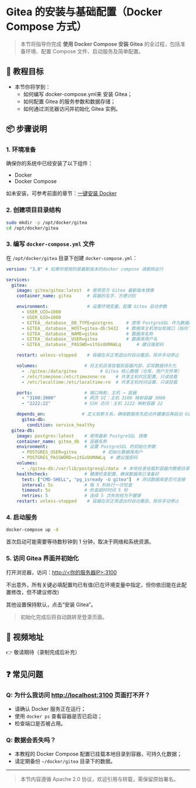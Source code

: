 # Gitea 的安装与基础配置（Docker Compose 方式）

> 本节将指导你完成 **使用 Docker Compose 安装 Gitea** 的全过程，包括准备环境、配置 Compose 文件、启动服务及简单配置。

## 🎯 教程目标

- 本节你将学到：
  - 如何编写 docker-compose.yml来 安装 Gitea；
  - 如何配置 Gitea 的服务参数和数据存储；
  - 如何通过浏览器访问并初始化 Gitea 实例。

## 📦 步骤说明

### 1. 环境准备

确保你的系统中已经安装了以下组件：

- Docker
- Docker Compose

如未安装，可参考前面的章节：[一键安装 Docker](../../docker/one-click-install/README.md)

### 2. 创建项目目录结构

```bash
sudo mkdir -p /opt/docker/gitea
cd /opt/docker/gitea
```

### 3. 编写 `docker-compose.yml` 文件

在 `/opt/docker/gitea` 目录下创建 `docker-compose.yml`：

```yaml
version: "3.8" # 如果你使用的是最新版本的docker compose 请删除此行

services:
  gitea:
    image: gitea/gitea:latest  # 使用官方 Gitea 最新版本镜像
    container_name: gitea      # 容器的名字，方便识别

    environment:               # 设置环境变量，配置 Gitea 启动参数
      - USER_UID=1000
      - USER_GID=1000
      - GITEA__database__DB_TYPE=postgres     # 使用 PostgreSQL 作为数据库
      - GITEA__database__HOST=gitea-db:5432   # 数据库主机地址和端口（指向下面的服务）
      - GITEA__database__NAME=gitea           # 数据库名称
      - GITEA__database__USER=gitea           # 数据库用户名
      - GITEA__database__PASSWD=s1tGsUUMAWLq      # 建议强密码

    restart: unless-stopped    # 容器在非正常退出时自动重启，除非手动停止

    volumes:                  # 将主机目录挂载到容器内部，实现数据持久化
      - ./gitea:/data/gitea         # Gitea 核心数据（仓库、用户文件等）
      - /etc/timezone:/etc/timezone:ro    # 共享主机时区配置，只读挂载
      - /etc/localtime:/etc/localtime:ro  # 共享主机时间设置，只读挂载

    ports:                    # 端口映射，主机 → 容器
      - "3100:3000"           # 网页 UI：主机 3100 映射容器 3000
      - "2222:22"             # SSH 访问：主机 2222 映射容器 22

    depends_on:              # 定义依赖关系，确保数据库先启动并健康后再启动 Gitea
      gitea-db:
        condition: service_healthy
  gitea-db:
    image: postgres:latest    # 使用最新 PostgreSQL 镜像
    container_name: gitea_db  # 容器名称
    environment:              # 设置 PostgreSQL 的初始化参数
      - POSTGRES_USER=gitea          # 初始化数据库用户
      - POSTGRES_PASSWORD=s1tGsUUMAWLq  # 建议强密码
    volumes:
      - ./gitea-db:/var/lib/postgresql/data  # 本地目录挂载到容器内数据目录
    healthcheck:              # 健康检查配置，确保数据库已准备好
      test: ["CMD-SHELL", "pg_isready -U gitea"]  # 测试数据库是否可连接
      interval: 5s            # 每 5 秒执行一次检查
      timeout: 5s             # 检查超时时间 5 秒
      retries: 5              # 连续 5 次失败视为不健康
    restart: unless-stopped    # 容器在非正常退出时自动重启，除非手动停止
```

### 4. 启动服务

```bash
docker-compose up -d
```

首次启动可能需要等待数秒钟到 1 分钟，取决于网络和系统资源。

### 5. 访问 Gitea 界面并初始化

打开浏览器，访问：[http://<你的服务器IP>:3100](http://172.21.235.129:3100)

不出意外，所有关键必填配置均已有值(已在环境变量中指定，但你依旧能在此配置修改，但不建议修改)

其他设置保持默认，点击“安装 Gitea”。

> 初始化完成后将自动跳转至登录页面。

## 🎥 视频地址

👉 敬请期待（录制完成后补充）

## ❓ 常见问题

### Q: 为什么我访问 [http://localhost:3100](http://localhost:3100) 页面打不开？

- 请确认 Docker 服务正在运行；
- 使用 `docker ps` 查看容器是否已启动；
- 检查端口是否被占用。

### Q: 数据会丢失吗？

- 本教程的 Docker Compose 配置已挂载本地目录到容器，可持久化数据；
- 请定期备份 `~/docker/gitea` 目录下的数据。

---

> 本节内容遵循 Apache 2.0 协议，欢迎引用与转载，需保留原始署名。
